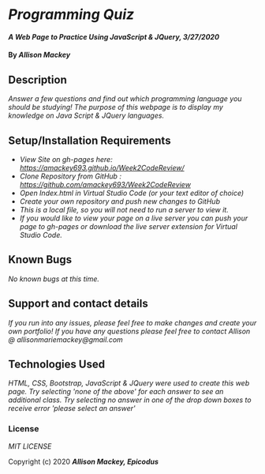 # _Programming Quiz_

#### _A Web Page to Practice Using JavaScript & JQuery, 3/27/2020_

#### By _**Allison Mackey**_

## Description

_Answer a few questions and find out which programming language you should be studying! The purpose of this webpage is to display my knowledge on Java Script & JQuery languages._

## Setup/Installation Requirements

* _View Site on gh-pages here: https://amackey693.github.io/Week2CodeReview/_
* _Clone Repository from GitHub : https://github.com/amackey693/Week2CodeReview_
* _Open Index.html in Virtual Studio Code (or your text editor of choice)_
* _Create your own repository and push new changes to GitHub_
* _This is a local file, so you will not need to run a server to view it._
* _If you would like to view your page on a live server you can push your page to gh-pages or download the live server extension for Virtual Studio Code._

## Known Bugs

_No known bugs at this time._

## Support and contact details

_If you run into any issues, please feel free to make changes and create your own portfolio! If you have any questions please feel free to contact Allison @ allisonmariemackey@gmail.com_ 

## Technologies Used

_HTML, CSS, Bootstrap, JavaScript & JQuery were used to create this web page. Try selecting 'none of the above' for each answer to see an additional class. Try selecting no answer in one of the drop down boxes to receive error 'please select an answer'_

### License

*MIT LICENSE*

Copyright (c) 2020 **_Allison Mackey, Epicodus_**
